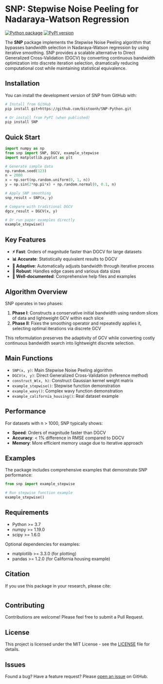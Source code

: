 # SNP: Stepwise Noise Peeling for Nadaraya-Watson Regression

<!-- badges: start -->
[![Python package](https://github.com/bistoonh/SNP-Python/workflows/Python%20package/badge.svg)](https://github.com/bistoonh/SNP-Python/actions)
[![PyPI version](https://badge.fury.io/py/SNP.svg)](https://badge.fury.io/py/SNP)
<!-- badges: end -->

The **SNP** package implements the Stepwise Noise Peeling algorithm that bypasses bandwidth selection in Nadaraya-Watson regression by using iterative smoothing. SNP provides a scalable alternative to Direct Generalized Cross-Validation (DGCV) by converting continuous bandwidth optimization into discrete iteration selection, dramatically reducing computational cost while maintaining statistical equivalence.

## Installation

You can install the development version of SNP from GitHub with:

```bash
# Install from GitHub
pip install git+https://github.com/bistoonh/SNP-Python.git

# Or install from PyPI (when published)
pip install SNP
```

## Quick Start

```python
import numpy as np
from snp import SNP, DGCV, example_stepwise
import matplotlib.pyplot as plt

# Generate sample data
np.random.seed(123)
n = 2000
x = np.sort(np.random.uniform(0, 1, n))
y = np.sin(2*np.pi*x) + np.random.normal(0, 0.1, n)

# Apply SNP smoothing
snp_result = SNP(x, y)

# Compare with traditional DGCV
dgcv_result = DGCV(x, y)

# Or run paper examples directly
example_stepwise()
```

## Key Features

- **⚡ Fast**: Orders of magnitude faster than DGCV for large datasets
- **📊 Accurate**: Statistically equivalent results to DGCV
- **🎯 Adaptive**: Automatically adjusts bandwidth through iterative process
- **🔧 Robust**: Handles edge cases and various data sizes
- **📖 Well-documented**: Comprehensive help files and examples

## Algorithm Overview

SNP operates in two phases:

1. **Phase I**: Constructs a conservative initial bandwidth using random slices of data and lightweight GCV within each slice
2. **Phase II**: Fixes the smoothing operator and repeatedly applies it, selecting optimal iterations via discrete GCV

This reformulation preserves the adaptivity of GCV while converting costly continuous bandwidth search into lightweight discrete selection.

## Main Functions

- `SNP(x, y)`: Main Stepwise Noise Peeling algorithm
- `DGCV(x, y)`: Direct Generalized Cross-Validation (reference method)  
- `construct_W(x, h)`: Construct Gaussian kernel weight matrix
- `example_stepwise()`: Stepwise function demonstration
- `example_wavy()`: Complex wavy function demonstration
- `example_california_housing()`: Real dataset example

## Performance

For datasets with n > 1000, SNP typically shows:
- **Speed**: Orders of magnitude faster than DGCV
- **Accuracy**: < 1% difference in RMSE compared to DGCV
- **Memory**: More efficient memory usage due to iterative approach

## Examples

The package includes comprehensive examples that demonstrate SNP performance:

```python
from snp import example_stepwise

# Run stepwise function example
example_stepwise()
```

## Requirements

- Python >= 3.7
- numpy >= 1.19.0
- scipy >= 1.6.0

Optional dependencies for examples:
- matplotlib >= 3.3.0 (for plotting)
- pandas >= 1.2.0 (for California housing example)

## Citation

If you use this package in your research, please cite:

```

```

## Contributing

Contributions are welcome! Please feel free to submit a Pull Request.

## License

This project is licensed under the MIT License - see the [LICENSE](LICENSE) file for details.

## Issues

Found a bug? Have a feature request? Please [open an issue](https://github.com/bistoonh/SNP-Python/issues) on GitHub.